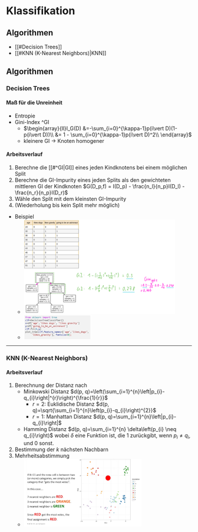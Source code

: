 # Klassifikation 
## Algorithmen 
- [[#Decision Trees]] 
- [[#KNN (K-Nearest Neighbors)|KNN]] 


## Algorithmen 
### Decision Trees 
#### Maß für die Unreinheit
- Entropie 
- Gini-Index ^GI
	- $\begin{array}{ll}I_G(D) &=-\sum_{i=0}^{\kappa-1}p(i\vert D)(1-p(i\vert D))\\ &= 1 - \sum_{i=0}^{\kappa-1}p(i\vert D)^2\\ \end{array}$ 
	- kleinere GI $\rightarrow$ Knoten homogener 
#### Arbeitsverlauf 
1. Berechne die [[#^GI|GI]] eines jeden Kindknotens bei einem möglichen Split 
2. Berechne die GI-Impurity eines jeden Splits als den gewichteten mittleren GI der Kindknoten $G(D_p,f) = I(D_p) - \frac{n_l}{n_p}I(D_l) - \frac{n_r}{n_p}I(D_r)$ 
3. Wähle den Split mit dem kleinsten GI-Impurity 
4. (Wiederholung bis kein Split mehr möglich) 
- Beispiel 
	- <img src="https://github.com/ICH-BIN-HXM/images_DAAN/blob/main/Scrennshot_2024-07-06_18-54-00.png?raw=" width="90%" /> 
	- <img src="https://github.com/ICH-BIN-HXM/images_DAAN/blob/main/Scrennshot_2024-07-06_18-56-06.png?raw=" width="40%" /> 

---
### KNN (K-Nearest Neighbors) 
#### Arbeitsverlauf 
1. Berechnung der Distanz nach 
	- Minkowski Distanz $d(p, q)=\left(\sum_{i=1}^{n}\left|p_{i}-q_{i}\right|^{r}\right)^{\frac{1}{r}}$ 
		- $r = 2$: Euklidische Distanz $d(p, q)=\sqrt{\sum_{i=1}^{n}\left(p_{i}-q_{i}\right)^{2}}$ 
		- $r = 1$: Manhattan Distanz $d(p, q)=\sum_{i=1}^{n}\left|p_{i}-q_{i}\right|$ 
	- Hamming Distanz $d(p, q)=\sum_{i=1}^{n} \delta\left(p_{i} \neq q_{i}\right)$ $\text { wobei } \delta \text { eine Funktion ist, die } 1 \text { zurückgibt, wenn } p_{i} \neq q_{i} \text {, und } 0 \text { sonst. }$ 
2. Bestimmung der $k$ nächsten Nachbarn 
3. Mehrheitsabstimmung 
	- <img src="https://github.com/ICH-BIN-HXM/images_DAAN/blob/main/Scrennshot_2024-07-06_19-20-50.png?raw=" width="70%" /> 

